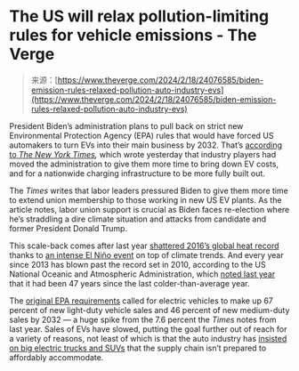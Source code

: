 <!--yml
category: 未分类
date: 2024-05-27 15:01:50
-->

# The US will relax pollution-limiting rules for vehicle emissions - The Verge

> 来源：[https://www.theverge.com/2024/2/18/24076585/biden-emission-rules-relaxed-pollution-auto-industry-evs](https://www.theverge.com/2024/2/18/24076585/biden-emission-rules-relaxed-pollution-auto-industry-evs)

President Biden’s administration plans to pull back on strict new Environmental Protection Agency (EPA) rules that would have forced US automakers to turn EVs into their main business by 2032\. That’s [according to *The New York Times*](https://www.nytimes.com/2024/02/17/climate/biden-epa-auto-emissions.html)*,* which wrote yesterday that industry players had moved the administration to give them more time to bring down EV costs, and for a nationwide charging infrastructure to be more fully built out.

The *Times* writes that labor leaders pressured Biden to give them more time to extend union membership to those working in new US EV plants. As the article notes, labor union support is crucial as Biden faces re-election where he’s straddling a dire climate situation and attacks from candidate and former President Donald Trump.

This scale-back comes after last year [shattered 2016’s global heat record](/2024/1/9/24031317/heat-record-2023-copernicus-climate-change-el-nino-forecast) thanks to [an intense El Niño event](/2023/6/8/23753842/el-nino-weather-2023) on top of climate trends. And every year since 2013 has blown past the record set in 2010, according to the US National Oceanic and Atmospheric Administration, which [noted last year](https://www.climate.gov/news-features/understanding-climate/climate-change-global-temperature#:~:text=2023%20was%20the%20warmest%20year,F%20(13.9%C2%B0C).) that it had been 47 years since the last colder-than-average year.

The [original EPA requirements](/2023/4/12/23680204/epa-ev-tailpiple-emission-standard-climate-change-cars) called for electric vehicles to make up 67 percent of new light-duty vehicle sales and 46 percent of new medium-duty sales by 2032 — a huge spike from the 7.6 percent the *Times* notes from last year. Sales of EVs have slowed, putting the goal further out of reach for a variety of reasons, not least of which is that the auto industry has [insisted on big electric trucks and SUVs](/23934889/electric-vehicle-ev-transition-sales-delays-politics) that the supply chain isn’t prepared to affordably accommodate.